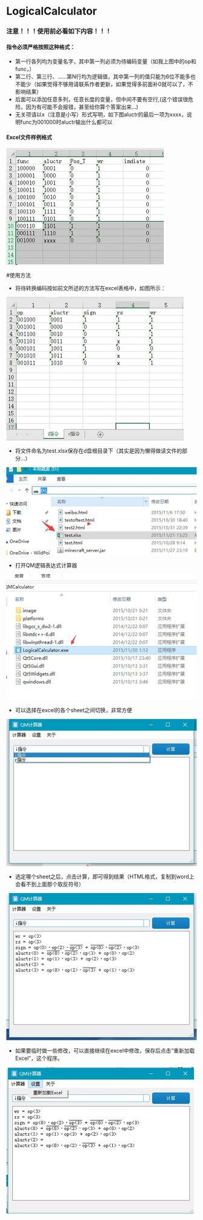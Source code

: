 # LogicalCalculator
### 注意！！！使用前必看如下内容！！！
#### 指令必须严格按照这种格式：   

* 第一行各列均为变量名字，其中第一列必须为待编码变量（如我上图中的op和func，）    
* 第二行、第三行、……第N行均为逻辑值，其中第一列的值只能为6位不能多也不能少（如果觉得不够用请联系作者更新，如果觉得多前面补0就可以了，不影响结果）   
* 后面可以添加任意多列，任意长度的变量，但中间不要有空行,(这个错误很危险，因为有可能不会报错，甚至给你算个答案出来…)
* 无关项请以x（注意是小写）形式写明，如下图aluctr的最后一项为xxxx，说明func为001000时aluctr输出什么都可以

#### Excel文件样例格式
![pic2](https://github.com/a367/LogicalCalculator/blob/master/pic/2.jpg)

#使用方法
* 将待转换编码按如前文所述的方法写在excel表格中，如图所示：

![pic1](https://github.com/a367/LogicalCalculator/blob/master/pic/1.jpg)
* 将文件命名为test.xlsx保存在d盘根目录下（其实是因为懒得做读文件的部分…）

![pic3](https://github.com/a367/LogicalCalculator/blob/master/pic/3.jpg)
* 打开QM逻辑表达式计算器

![pic4](https://github.com/a367/LogicalCalculator/blob/master/pic/4.jpg)
* 可以选择在excel的各个sheet之间切换，非常方便

![pic6](https://github.com/a367/LogicalCalculator/blob/master/pic/6.jpg)
* 选定哪个sheet之后，点击计算，即可得到结果（HTML格式，复制到word上会看不到上面那个取反符号）

![pic7](https://github.com/a367/LogicalCalculator/blob/master/pic/7.jpg)
* 如果要临时做一些修改，可以直接继续在excel中修改，保存后点击“重新加载Excel”，这个程序。

![pic8](https://github.com/a367/LogicalCalculator/blob/master/pic/8.jpg)
